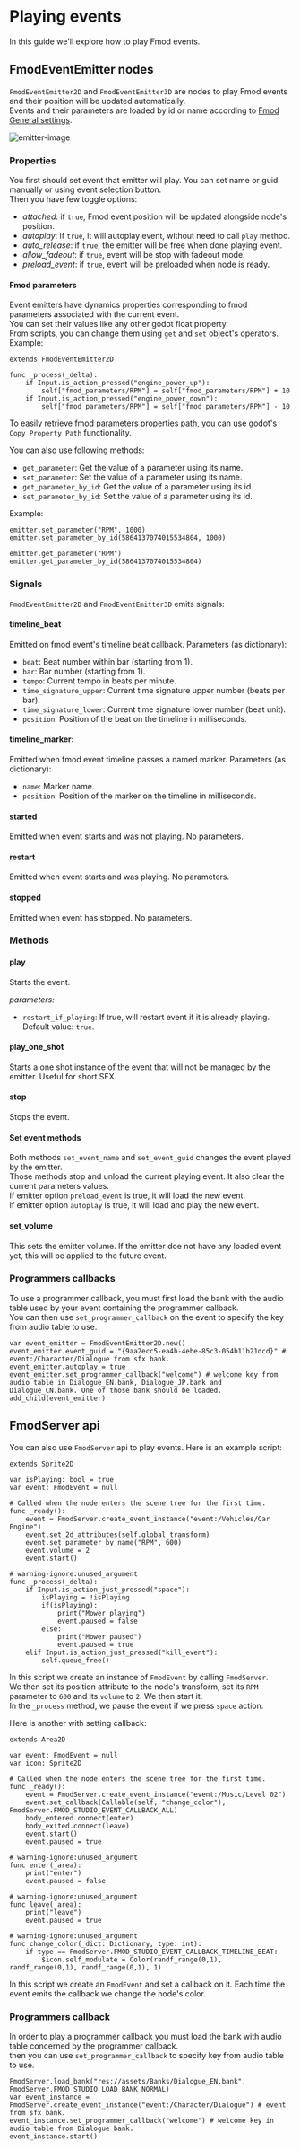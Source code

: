 # Playing events

In this guide we'll explore how to play Fmod events.  

## FmodEventEmitter nodes

`FmodEventEmitter2D` and `FmodEventEmitter3D` are nodes to play Fmod events and their position will be updated
automatically.  
Events and their parameters are loaded by id or name according to [Fmod General settings](./2-initialization.md#general).

![emitter-image]

### Properties

You first should set event that emitter will play. You can set name or guid manually or using event selection button.  
Then you have few toggle options:  
- *attached*: if `true`, Fmod event position will be updated alongside node's position.  
- *autoplay*: if `true`, it will autoplay event, without need to call `play` method.  
- *auto_release*: if `true`, the emitter will be free when done playing event.  
- *allow_fadeout*: if `true`, event will be stop with fadeout mode.  
- *preload_event*: if `true`, event will be preloaded when node is ready.  

#### Fmod parameters

Event emitters have dynamics properties corresponding to fmod parameters associated with the current event.  
You can set their values like any other godot float property.  
From scripts, you can change them using `get` and `set` object's operators.  
Example:
```gdscript
extends FmodEventEmitter2D

func _process(_delta):
	if Input.is_action_pressed("engine_power_up"):
		self["fmod_parameters/RPM"] = self["fmod_parameters/RPM"] + 10
	if Input.is_action_pressed("engine_power_down"):
		self["fmod_parameters/RPM"] = self["fmod_parameters/RPM"] - 10
```  
To easily retrieve fmod parameters properties path, you can use godot's `Copy Property Path` functionality.  

You can also use following methods:  
- `get_parameter`: Get the value of a parameter using its name.  
- `set_parameter`: Set the value of a parameter using its name.  
- `get_parameter_by_id`: Get the value of a parameter using its id.  
- `set_parameter_by_id`: Set the value of a parameter using its id.  

Example:  
```gdscript
emitter.set_parameter("RPM", 1000)
emitter.set_parameter_by_id(5864137074015534804, 1000)

emitter.get_parameter("RPM")
emitter.get_parameter_by_id(5864137074015534804)
```

### Signals

`FmodEventEmitter2D` and `FmodEventEmitter3D` emits signals:
#### timeline_beat
Emitted on fmod event's timeline beat callback.
Parameters (as dictionary):  
- `beat`: Beat number within bar (starting from 1).  
- `bar`: Bar number (starting from 1).  
- `tempo`: Current tempo in beats per minute.  
- `time_signature_upper`: Current time signature upper number (beats per bar).  
- `time_signature_lower`: Current time signature lower number (beat unit).  
- `position`: Position of the beat on the timeline in milliseconds.  

#### timeline_marker:
Emitted when fmod event timeline passes a named marker.
Parameters (as dictionary):  
- `name`: Marker name.  
- `position`: Position of the marker on the timeline in milliseconds.  

#### started
Emitted when event starts and was not playing.
No parameters.

#### restart
Emitted when event starts and was playing.
No parameters.

#### stopped
Emitted when event has stopped.
No parameters.

### Methods

#### play

Starts the event.

*parameters:*  
- `restart_if_playing`: If true, will restart event if it is already playing. Default value: `true`.  

#### play_one_shot

Starts a one shot instance of the event that will not be managed by the emitter. Useful for short SFX.

#### stop
Stops the event.

#### Set event methods

Both methods `set_event_name` and `set_event_guid` changes the event played by the emitter.  
Those methods stop and unload the current playing event. It also clear the current parameters values.  
If emitter option `preload_event` is true, it will load the new event.  
If emitter option `autoplay` is true, it will load and play the new event.

#### set_volume

This sets the emitter volume. If the emitter doe not have any loaded event yet, this will be applied to the future 
event.

### Programmers callbacks

To use a programmer callback, you must first load the bank with the
audio table used by your event containing the programmer callback.  
You can then use `set_programmer_callback` on the event to specify the
key from audio table to use.

```gdscript
var event_emitter = FmodEventEmitter2D.new()
event_emitter.event_guid = "{9aa2ecc5-ea4b-4ebe-85c3-054b11b21dcd}" # event:/Character/Dialogue from sfx bank.
event_emitter.autoplay = true
event_emitter.set_programmer_callback("welcome") # welcome key from audio table in Dialogue_EN.bank, Dialogue_JP.bank and Dialogue_CN.bank. One of those bank should be loaded.
add_child(event_emitter)
```

## FmodServer api

You can also use `FmodServer` api to play events. Here is an example script:  
```gdscript
extends Sprite2D

var isPlaying: bool = true
var event: FmodEvent = null

# Called when the node enters the scene tree for the first time.
func _ready():
	event = FmodServer.create_event_instance("event:/Vehicles/Car Engine")
	event.set_2d_attributes(self.global_transform)
	event.set_parameter_by_name("RPM", 600)
	event.volume = 2
	event.start()
	
# warning-ignore:unused_argument
func _process(_delta):
	if Input.is_action_just_pressed("space"):
		isPlaying = !isPlaying
		if(isPlaying):
			print("Mower playing")
			event.paused = false
		else:
			print("Mower paused")
			event.paused = true
	elif Input.is_action_just_pressed("kill_event"):
		self.queue_free()
```

In this script we create an instance of `FmodEvent` by calling `FmodServer`.  
We then set its position attribute to the node's transform, set its `RPM` parameter to `600` and its `volume` to `2`. 
We then start it.  
In the `_process` method, we pause the event if we press `space` action.  

Here is another with setting callback:  
```gdscript
extends Area2D

var event: FmodEvent = null
var icon: Sprite2D

# Called when the node enters the scene tree for the first time.
func _ready():
	event = FmodServer.create_event_instance("event:/Music/Level 02")
	event.set_callback(Callable(self, "change_color"), FmodServer.FMOD_STUDIO_EVENT_CALLBACK_ALL)
	body_entered.connect(enter)
	body_exited.connect(leave)
	event.start()
	event.paused = true

# warning-ignore:unused_argument
func enter(_area):
	print("enter")
	event.paused = false
	
# warning-ignore:unused_argument
func leave(_area):
	print("leave")
	event.paused = true

# warning-ignore:unused_argument
func change_color(_dict: Dictionary, type: int):
	if type == FmodServer.FMOD_STUDIO_EVENT_CALLBACK_TIMELINE_BEAT:
		$icon.self_modulate = Color(randf_range(0,1), randf_range(0,1), randf_range(0,1), 1)
```

In this script we create an `FmodEvent` and set a callback on it. Each time the event emits the callback we change the 
node's color.  

### Programmers callback

In order to play a programmer callback you must load the bank with audio table concerned by the programmer callback.  
then you can use `set_programmer_callback` to specify key from audio table to use.

```gdscript
FmodServer.load_bank("res://assets/Banks/Dialogue_EN.bank", FmodServer.FMOD_STUDIO_LOAD_BANK_NORMAL)
var event_instance = FmodServer.create_event_instance("event:/Character/Dialogue") # event from sfx bank.
event_instance.set_programmer_callback("welcome") # welcome key in audio table from Dialogue bank.
event_instance.start()
```

[emitter-image]: ./assets/emitter.png
